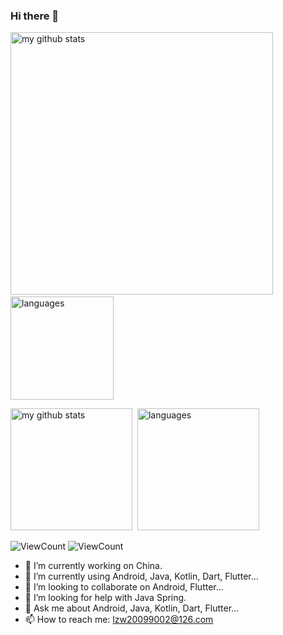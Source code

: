 ### Hi there 👋

<!--
**AweiLoveAndroid/AWeiLoveAndroid** is a ✨ _special_ ✨ repository because its `README.md` (this file) appears on your GitHub profile.

Here are some ideas to get you started:

- 🔭 I’m currently working on China.
- 🌱 I’m currently using Android, Java, Kotlin, Dart, Flutter... 
- 👯 I’m looking to collaborate on Android, Flutter...
- 🤔 I’m looking for help with Java Spring.
- 💬 Ask me about Android, Java, Kotlin, Dart, Flutter...
- 📫 How to reach me: lzw20099002@126.com
- 😄 Pronouns: ...
- ⚡ Fun fact: ...
-->


<p align="left">
  <img src="https://github-readme-stats.vercel.app/api?username=AWeiLoveAndroid&show_icons=true&theme=tokyonight" alt="my github stats" width="420"/>&nbsp;
  <img src="https://github-readme-stats.vercel.app/api/top-langs/?username=AWeiLoveAndroid&layout=compact&theme=tokyonight" alt="languages" height="165" />
</p>

<p align="left">
  <img src="https://github-readme-stats.vercel.app/api?username=AWeiLoveAndroid" alt="my github stats" height="195"  />&nbsp;
  <img src="https://github-readme-stats.vercel.app/api/top-langs/?username=AWeiLoveAndroid" alt="languages"  height="195" />
</p>


![ViewCount](https://views.whatilearened.today/views/github/AWeiLoveAndroid/AWeiLoveAndroid.svg)
![ViewCount](https://komarev.com/ghpvc/?username=AWeiLoveAndroid)

- 🔭 I’m currently working on China.
- 🌱 I’m currently using Android, Java, Kotlin, Dart, Flutter... 
- 👯 I’m looking to collaborate on Android, Flutter...
- 🤔 I’m looking for help with Java Spring.
- 💬 Ask me about Android, Java, Kotlin, Dart, Flutter...
- 📫 How to reach me: lzw20099002@126.com
